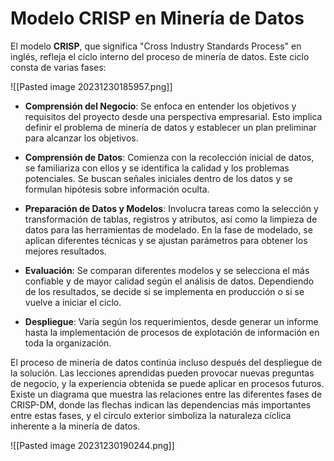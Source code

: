 # Modelo CRISP en Minería de Datos

El modelo **CRISP**, que significa "Cross Industry Standards Process" en inglés, refleja el ciclo interno del proceso de minería de datos. Este ciclo consta de varias fases:

![[Pasted image 20231230185957.png]]

- **Comprensión del Negocio**: Se enfoca en entender los objetivos y requisitos del proyecto desde una perspectiva empresarial. Esto implica definir el problema de minería de datos y establecer un plan preliminar para alcanzar los objetivos.

- **Comprensión de Datos**: Comienza con la recolección inicial de datos, se familiariza con ellos y se identifica la calidad y los problemas potenciales. Se buscan señales iniciales dentro de los datos y se formulan hipótesis sobre información oculta.

- **Preparación de Datos y Modelos**: Involucra tareas como la selección y transformación de tablas, registros y atributos, así como la limpieza de datos para las herramientas de modelado. En la fase de modelado, se aplican diferentes técnicas y se ajustan parámetros para obtener los mejores resultados.

- **Evaluación**: Se comparan diferentes modelos y se selecciona el más confiable y de mayor calidad según el análisis de datos. Dependiendo de los resultados, se decide si se implementa en producción o si se vuelve a iniciar el ciclo.

- **Despliegue**: Varía según los requerimientos, desde generar un informe hasta la implementación de procesos de explotación de información en toda la organización. 

El proceso de minería de datos continúa incluso después del despliegue de la solución. Las lecciones aprendidas pueden provocar nuevas preguntas de negocio, y la experiencia obtenida se puede aplicar en procesos futuros. Existe un diagrama que muestra las relaciones entre las diferentes fases de CRISP-DM, donde las flechas indican las dependencias más importantes entre estas fases, y el círculo exterior simboliza la naturaleza cíclica inherente a la minería de datos.

![[Pasted image 20231230190244.png]]
